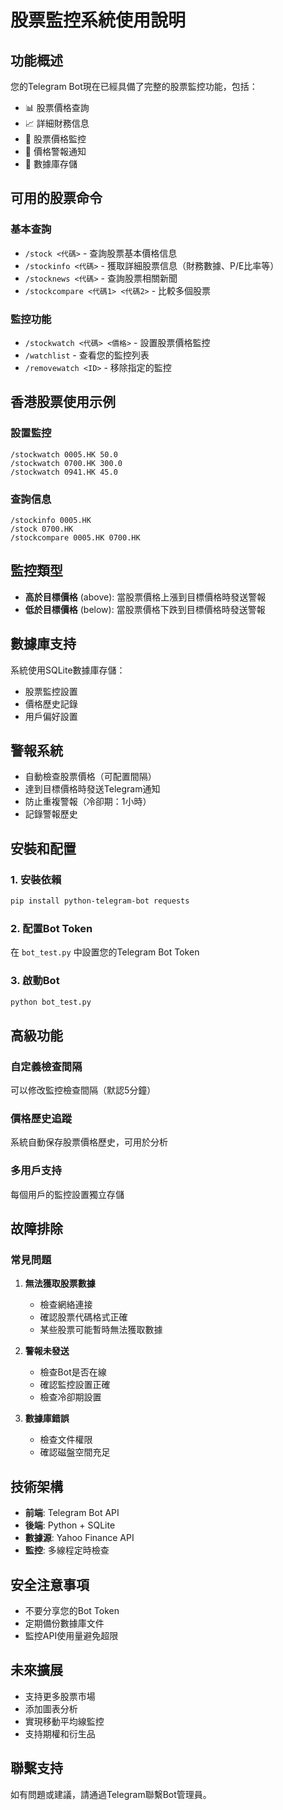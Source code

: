 # 股票監控系統使用說明

## 功能概述

您的Telegram Bot現在已經具備了完整的股票監控功能，包括：

- 📊 股票價格查詢
- 📈 詳細財務信息
- 👀 股票價格監控
- 🚨 價格警報通知
- 💾 數據庫存儲

## 可用的股票命令

### 基本查詢
- `/stock <代碼>` - 查詢股票基本價格信息
- `/stockinfo <代碼>` - 獲取詳細股票信息（財務數據、P/E比率等）
- `/stocknews <代碼>` - 查詢股票相關新聞
- `/stockcompare <代碼1> <代碼2>` - 比較多個股票

### 監控功能
- `/stockwatch <代碼> <價格>` - 設置股票價格監控
- `/watchlist` - 查看您的監控列表
- `/removewatch <ID>` - 移除指定的監控

## 香港股票使用示例

### 設置監控
```
/stockwatch 0005.HK 50.0
/stockwatch 0700.HK 300.0
/stockwatch 0941.HK 45.0
```

### 查詢信息
```
/stockinfo 0005.HK
/stock 0700.HK
/stockcompare 0005.HK 0700.HK
```

## 監控類型

- **高於目標價格** (above): 當股票價格上漲到目標價格時發送警報
- **低於目標價格** (below): 當股票價格下跌到目標價格時發送警報

## 數據庫支持

系統使用SQLite數據庫存儲：
- 股票監控設置
- 價格歷史記錄
- 用戶偏好設置

## 警報系統

- 自動檢查股票價格（可配置間隔）
- 達到目標價格時發送Telegram通知
- 防止重複警報（冷卻期：1小時）
- 記錄警報歷史

## 安裝和配置

### 1. 安裝依賴
```bash
pip install python-telegram-bot requests
```

### 2. 配置Bot Token
在 `bot_test.py` 中設置您的Telegram Bot Token

### 3. 啟動Bot
```bash
python bot_test.py
```

## 高級功能

### 自定義檢查間隔
可以修改監控檢查間隔（默認5分鐘）

### 價格歷史追蹤
系統自動保存股票價格歷史，可用於分析

### 多用戶支持
每個用戶的監控設置獨立存儲

## 故障排除

### 常見問題

1. **無法獲取股票數據**
   - 檢查網絡連接
   - 確認股票代碼格式正確
   - 某些股票可能暫時無法獲取數據

2. **警報未發送**
   - 檢查Bot是否在線
   - 確認監控設置正確
   - 檢查冷卻期設置

3. **數據庫錯誤**
   - 檢查文件權限
   - 確認磁盤空間充足

## 技術架構

- **前端**: Telegram Bot API
- **後端**: Python + SQLite
- **數據源**: Yahoo Finance API
- **監控**: 多線程定時檢查

## 安全注意事項

- 不要分享您的Bot Token
- 定期備份數據庫文件
- 監控API使用量避免超限

## 未來擴展

- 支持更多股票市場
- 添加圖表分析
- 實現移動平均線監控
- 支持期權和衍生品

## 聯繫支持

如有問題或建議，請通過Telegram聯繫Bot管理員。

